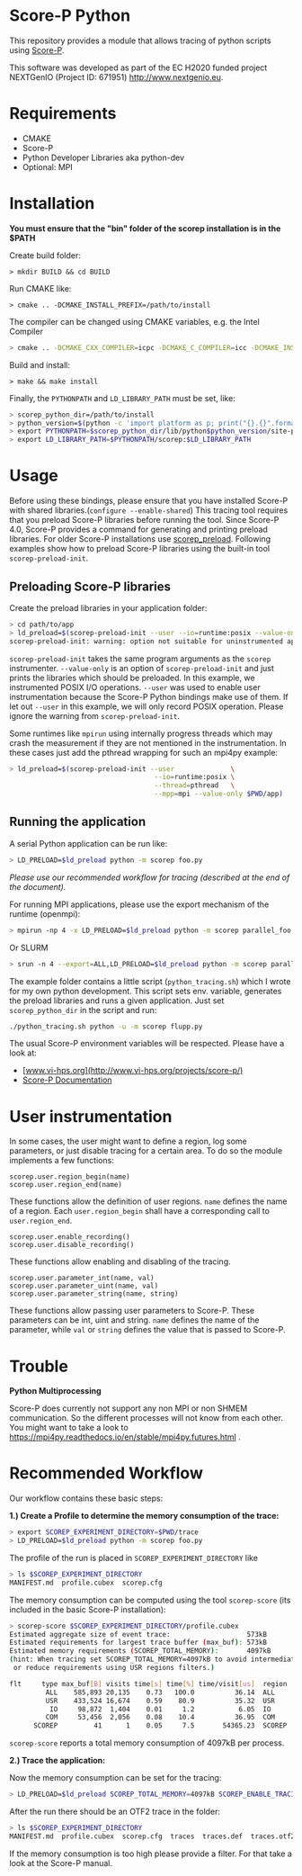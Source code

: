 # Score-P Python
This repository provides a module that allows tracing of python scripts using [Score-P](http://www.vi-hps.org/projects/score-p/).

This software was developed as part of the EC H2020 funded project NEXTGenIO (Project ID: 671951) http://www.nextgenio.eu.

# Requirements
* CMAKE
* Score-P
* Python Developer Libraries aka python-dev
* Optional: MPI

# Installation
**You must ensure that the "bin" folder of the scorep installation is in the $PATH**

Create build folder:
```
> mkdir BUILD && cd BUILD
```
Run CMAKE like:
```
> cmake .. -DCMAKE_INSTALL_PREFIX=/path/to/install
```
The compiler can be changed using CMAKE variables, e.g. the Intel Compiler
```bash
> cmake .. -DCMAKE_CXX_COMPILER=icpc -DCMAKE_C_COMPILER=icc -DCMAKE_INSTALL_PREFIX=/path/to/install
```
Build and install:
```
> make && make install
```
Finally, the `PYTHONPATH` and `LD_LIBRARY_PATH` must be set, like:
```bash
> scorep_python_dir=/path/to/install
> python_version=$(python -c 'import platform as p; print("{}.{}".format(p.sys.version_info.major,p.sys.version_info.minor))')
> export PYTHONPATH=$scorep_python_dir/lib/python$python_version/site-packages
> export LD_LIBRARY_PATH=$PYTHONPATH/scorep:$LD_LIBRARY_PATH
```

# Usage
Before using these bindings, please ensure that you have installed Score-P with shared libraries.(`configure --enable-shared`)
This tracing tool requires that you preload Score-P libraries before running the tool.
Since Score-P 4.0, Score-P provides a command for generating and printing preload libraries.
For older Score-P installations use [scorep_preload](https://github.com/harryherold/scorep_preload).
Following examples show how to preload Score-P libraries using the built-in tool `scorep-preload-init`.

## Preloading Score-P libraries
Create the preload libraries in your application folder:
```bash
> cd path/to/app
> ld_preload=$(scorep-preload-init --user --io=runtime:posix --value-only $PWD/app)
scorep-preload-init: warning: option not suitable for uninstrumented applications: '--user'
```
`scorep-preload-init` takes the same program arguments as the `scorep` instrumenter. `--value-only` is an option of `scorep-preload-init` and just prints the libraries which should be preloaded. In this example, we instrumented POSIX I/O operations. `--user` was used to enable user instrumentation because the Score-P Python bindings make use of them. If let out `--user` in this example, we will only record POSIX operation. Please ignore the warning from `scorep-preload-init`.

Some runtimes like `mpirun` using internally progress threads which may crash the measurement if they are not mentioned in the instrumentation.
In these cases just add the pthread wrapping for such an mpi4py example:
```bash
> ld_preload=$(scorep-preload-init --user              \
                                    --io=runtime:posix \
                                    --thread=pthread   \
                                    --mpp=mpi --value-only $PWD/app)
```
## Running the application
A serial Python application can be run like:
```bash
> LD_PRELOAD=$ld_preload python -m scorep foo.py
```
*Please use our recommended workflow for tracing (described at the end of the document).*

For running MPI applications, please use the export mechanism of the runtime (openmpi):
```bash
> mpirun -np 4 -x LD_PRELOAD=$ld_preload python -m scorep parallel_foo.py
```
Or SLURM
```bash
> srun -n 4 --export=ALL,LD_PRELOAD=$ld_preload python -m scorep parallel_foo.py
```

The example folder contains a little script (`python_tracing.sh`) which I wrote for my own python development. This script sets env. variable, generates the preload libraries and runs a given application. Just set `scorep_python_dir` in the script and run:
```bash
./python_tracing.sh python -u -m scorep flupp.py
```
The usual Score-P environment variables will be respected. Please have a look at:
* [www.vi-hps.org](http://www.vi-hps.org/projects/score-p/)
* [Score-P Documentation](https://silc.zih.tu-dresden.de/scorep-current/pdf/scorep.pdf)

# User instrumentation

In some cases, the user might want to define a region, log some parameters, or just disable tracing for a certain area. To do so the module implements a few functions:

```
scorep.user.region_begin(name)
scorep.user.region_end(name)
```

These functions allow the definition of user regions. `name` defines the name of a region. Each `user.region_begin` shall have a corresponding call to `user.region_end`.


```
scorep.user.enable_recording()
scorep.user.disable_recording()
```

These functions allow enabling and disabling of the tracing.

```
scorep.user.parameter_int(name, val)
scorep.user.parameter_uint(name, val)
scorep.user.parameter_string(name, string)
```

These functions allow passing user parameters to Score-P. These parameters can be int, uint and string. `name` defines the name of the parameter, while `val` or `string` defines the value that is passed to Score-P.

# Trouble
**Python Multiprocessing**

 Score-P does currently not support any non MPI or non SHMEM communication. So the different processes will not know from each other. You might want to take a look to https://mpi4py.readthedocs.io/en/stable/mpi4py.futures.html .

# Recommended Workflow
Our workflow contains these basic steps:

**1.) Create a Profile to determine the memory consumption of the trace:**
```bash
> export SCOREP_EXPERIMENT_DIRECTORY=$PWD/trace
> LD_PRELOAD=$ld_preload python -m scorep foo.py
```
The profile of the run is placed in `SCOREP_EXPERIMENT_DIRECTORY` like
```bash
> ls $SCOREP_EXPERIMENT_DIRECTORY
MANIFEST.md  profile.cubex  scorep.cfg
```
The memory consumption can be computed using the tool `scorep-score` (its included in the basic Score-P installation):
```bash
> scorep-score $SCOREP_EXPERIMENT_DIRECTORY/profile.cubex
Estimated aggregate size of event trace:                   573kB
Estimated requirements for largest trace buffer (max_buf): 573kB
Estimated memory requirements (SCOREP_TOTAL_MEMORY):       4097kB
(hint: When tracing set SCOREP_TOTAL_MEMORY=4097kB to avoid intermediate flushes
 or reduce requirements using USR regions filters.)

flt     type max_buf[B] visits time[s] time[%] time/visit[us]  region
         ALL    585,893 20,135    0.73   100.0          36.14  ALL
         USR    433,524 16,674    0.59    80.9          35.32  USR
          IO     98,872  1,404    0.01     1.2           6.05  IO
         COM     53,456  2,056    0.08    10.4          36.95  COM
      SCOREP         41      1    0.05     7.5       54365.23  SCOREP
```
`scorep-score` reports a total memory consumption of 4097kB per process.

**2.) Trace the application:**

Now the memory consumption can be set for the tracing:

```bash
> LD_PRELOAD=$ld_preload SCOREP_TOTAL_MEMORY=4097kB SCOREP_ENABLE_TRACING=true python -m scorep foo.py
```
After the run there should be an OTF2 trace in the folder:
```bash
> ls $SCOREP_EXPERIMENT_DIRECTORY
MANIFEST.md  profile.cubex  scorep.cfg  traces  traces.def  traces.otf2
```
If the memory consumption is too high please provide a filter. For that take a look at the Score-P manual.
